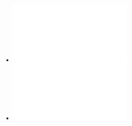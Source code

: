 - ![Petroleum royalties and regional development in Brazil: The economicgrowth of recipient towns](../assets/postali2009_1641817114569_0.pdf)
- ![Natural_Hazards_10.1007@s11069-020-04229-9.pdf](../assets/Natural_Hazards_10.1007@s11069-020-04229-9_1641817138146_0.pdf)